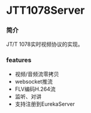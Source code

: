 # JTT1078Server

### 简介
JT/T 1078实时视频协议的实现。

### features
* 视频/音频流零拷贝
* websocket推流
* FLV编码H.264流
* 监听、对讲
* 支持注册到EurekaServer
